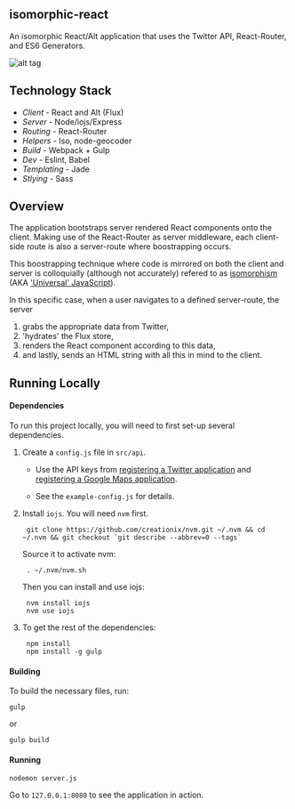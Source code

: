 ## isomorphic-react
An isomorphic React/Alt application that uses the Twitter API, React-Router, and ES6 Generators.

![alt tag](https://raw.github.com/mrblueblue/isomorphic-react/master/isomorphic-react-screenshot.png)

## Technology Stack
* *Client* - React and Alt (Flux)
* *Server* - Node/iojs/Express
* *Routing* - React-Router
* *Helpers* - Iso, node-geocoder
* *Build* - Webpack + Gulp
* *Dev* - Eslint, Babel
* *Templating* - Jade
* *Stlying* - Sass

## Overview

The application bootstraps server rendered React components onto the client. Making use of the React-Router as server middleware, each client-side route is also a server-route where boostrapping occurs.

This boostrapping technique where code is mirrored on both the client and server is colloquially (although not accurately) refered to as [isomorphism](http://nerds.airbnb.com/isomorphic-javascript-future-web-apps/) (AKA ['Universal' JavaScript](https://medium.com/@mjackson/universal-javascript-4761051b7ae9)).

In this specific case, when a user navigates to a defined server-route, the server

1. grabs the appropriate data from Twitter,
2. 'hydrates' the Flux store,
3. renders the React component according to this data,
4. and lastly, sends an HTML string with all this in mind to the client.

## Running Locally

#### Dependencies
To run this project locally, you will need to first set-up several dependencies.

1. Create a `config.js` file in `src/api`. 

    * Use the API keys from [registering a Twitter application](https://apps.twitter.com/) and [registering a Google Maps application](https://developers.google.com/maps/documentation/javascript/tutorial).

    * See the `example-config.js` for details.

2. Install `iojs`. You will need `nvm` first.


        git clone https://github.com/creationix/nvm.git ~/.nvm && cd ~/.nvm && git checkout `git describe --abbrev=0 --tags`
    
    Source it to activate nvm:
    
        . ~/.nvm/nvm.sh
        
    Then you can install and use iojs:
    
        nvm install iojs
        nvm use iojs
  

3. To get the rest of the dependencies:

        npm install
        npm install -g gulp

#### Building

To build the necessary files, run:

    gulp
    
or
  
    gulp build

#### Running

    nodemon server.js
    
Go to `127.0.0.1:8080` to see the application in action.


